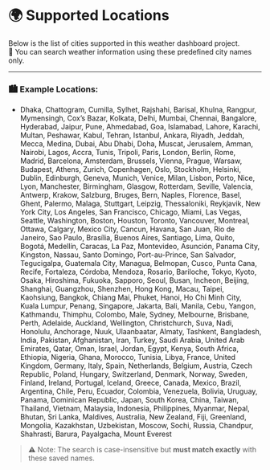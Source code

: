 # 🌍 Supported Locations

Below is the list of cities supported in this weather dashboard project.  
🔎 You can search weather information using these predefined city names only.

---

### 🏙️ Example Locations:

- Dhaka, Chattogram, Cumilla, Sylhet, Rajshahi, Barisal, Khulna, Rangpur, Mymensingh, Cox’s Bazar, Kolkata, Delhi, Mumbai, Chennai, Bangalore, Hyderabad, Jaipur, Pune, Ahmedabad, Goa, Islamabad, Lahore, Karachi, Multan, Peshawar, Kabul, Tehran, Istanbul, Ankara, Riyadh, Jeddah, Mecca, Medina, Dubai, Abu Dhabi, Doha, Muscat, Jerusalem, Amman, Nairobi, Lagos, Accra, Tunis, Tripoli, Paris, London, Berlin, Rome, Madrid, Barcelona, Amsterdam, Brussels, Vienna, Prague, Warsaw, Budapest, Athens, Zurich, Copenhagen, Oslo, Stockholm, Helsinki, Dublin, Edinburgh, Geneva, Munich, Venice, Milan, Lisbon, Porto, Nice, Lyon, Manchester, Birmingham, Glasgow, Rotterdam, Seville, Valencia, Antwerp, Krakow, Salzburg, Bruges, Bern, Naples, Florence, Basel, Ghent, Palermo, Malaga, Stuttgart, Leipzig, Thessaloniki, Reykjavik, New York City, Los Angeles, San Francisco, Chicago, Miami, Las Vegas, Seattle, Washington, Boston, Houston, Toronto, Vancouver, Montreal, Ottawa, Calgary, Mexico City, Cancun, Havana, San Juan, Rio de Janeiro, Sao Paulo, Brasília, Buenos Aires, Santiago, Lima, Quito, Bogotá, Medellín, Caracas, La Paz, Montevideo, Asunción, Panama City, Kingston, Nassau, Santo Domingo, Port-au-Prince, San Salvador, Tegucigalpa, Guatemala City, Managua, Belmopan, Cusco, Punta Cana, Recife, Fortaleza, Córdoba, Mendoza, Rosario, Bariloche, Tokyo, Kyoto, Osaka, Hiroshima, Fukuoka, Sapporo, Seoul, Busan, Incheon, Beijing, Shanghai, Guangzhou, Shenzhen, Hong Kong, Macau, Taipei, Kaohsiung, Bangkok, Chiang Mai, Phuket, Hanoi, Ho Chi Minh City, Kuala Lumpur, Penang, Singapore, Jakarta, Bali, Manila, Cebu, Yangon, Kathmandu, Thimphu, Colombo, Male, Sydney, Melbourne, Brisbane, Perth, Adelaide, Auckland, Wellington, Christchurch, Suva, Nadi, Honolulu, Anchorage, Nuuk, Ulaanbaatar, Almaty, Tashkent, Bangladesh, India, Pakistan, Afghanistan, Iran, Turkey, Saudi Arabia, United Arab Emirates, Qatar, Oman, Israel, Jordan, Egypt, Kenya, South Africa, Ethiopia, Nigeria, Ghana, Morocco, Tunisia, Libya, France, United Kingdom, Germany, Italy, Spain, Netherlands, Belgium, Austria, Czech Republic, Poland, Hungary, Switzerland, Denmark, Norway, Sweden, Finland, Ireland, Portugal, Iceland, Greece, Canada, Mexico, Brazil, Argentina, Chile, Peru, Ecuador, Colombia, Venezuela, Bolivia, Uruguay, Panama, Dominican Republic, Japan, South Korea, China, Taiwan, Thailand, Vietnam, Malaysia, Indonesia, Philippines, Myanmar, Nepal, Bhutan, Sri Lanka, Maldives, Australia, New Zealand, Fiji, Greenland, Mongolia, Kazakhstan, Uzbekistan, Moscow, Sochi, Russia, Chandpur, Shahrasti, Barura, Payalgacha, Mount Everest 


> ⚠️ Note: The search is case-insensitive but **must match exactly** with these saved names.